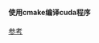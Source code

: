 #### 使用cmake编译cuda程序

[参考](https://github.com/robertmaynard/code-samples/blob/master/posts/cmake/CMakeLists.txt)

